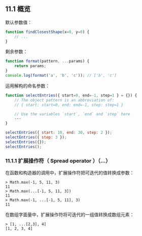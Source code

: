 ## 11.1 概览

默认参数值：

```js
function findClosestShape(x=0, y=0) {
    // ...
}
```

剩余参数：

```js
function format(pattern, ...params) {
    return params;
}
console.log(format('a', 'b', 'c')); // ['b', 'c']
```

运用解构的命名参数：

```js
function selectEntries({ start=0, end=-1, step=1 } = {}) {
    // The object pattern is an abbreviation of:
    // { start: start=0, end: end=-1, step: step=1 }

    // Use the variables `start`, `end` and `step` here
    ···
}

selectEntries({ start: 10, end: 30, step: 2 });
selectEntries({ step: 3 });
selectEntries({});
selectEntries();
```

### 11.1.1 扩展操作符（ Spread operator ）（...）

在函数和构造器的调用中，扩展操作符把可迭代的值转换成参数：

```
> Math.max(-1, 5, 11, 3)
11
> Math.max(...[-1, 5, 11, 3])
11
> Math.max(-1, ...[-1, 5, 11], 3)
11
```

在数组字面量中，扩展操作符将可迭代的一组值转换成数组元素：

```
> [1, ...[2,3], 4]
[1, 2, 3, 4]
```